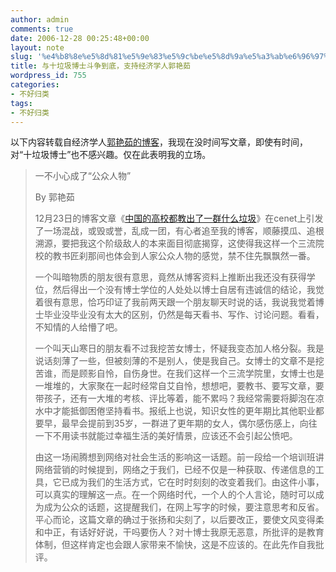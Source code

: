 ```yaml
---
author: admin
comments: true
date: 2006-12-28 00:25:48+00:00
layout: note
slug: '%e4%b8%8e%e5%8d%81%e5%9e%83%e5%9c%be%e5%8d%9a%e5%a3%ab%e6%96%97%e4%ba%89%e5%88%b0%e5%ba%95%ef%bc%8c%e6%94%af%e6%8c%81%e7%bb%8f%e6%b5%8e%e5%ad%a6%e4%ba%ba%e9%83%ad%e8%89%b3%e8%8c%b9'
title: 与十垃圾博士斗争到底，支持经济学人郭艳茹
wordpress_id: 755
categories:
- 不好归类
tags:
- 不好归类
---
```


以下内容转载自经济学人[郭艳茹的博客](http://blog.sina.com.cn/u/4a22f44b010007cw)，我现在没时间写文章，即使有时间，对“十垃圾博士”也不感兴趣。仅在此表明我的立场。





<blockquote>一不小心成了“公众人物”

By 郭艳茹

12月23日的博客文章《[中国的高校都教出了一群什么垃圾](http://www.wangpei.net/?p=742)》在cenet上引发了一场混战，或毁或誉，乱成一团，有心者追至我的博客，顺藤摸瓜、追根溯源，要把我这个阶级敌人的本来面目彻底揭穿，这使得我这样一个三流院校的教书匠刹那间也体会到人家公众人物的感觉，禁不住先飘飘然一番。

一个叫暗物质的朋友很有意思，竟然从博客资料上推断出我还没有获得学位，然后得出一个没有博士学位的人处处以博士自居有违诚信的结论，我觉着很有意思，恰巧印证了我前两天跟一个朋友聊天时说的话，我说我觉着博士毕业没毕业没有太大的区别，仍然是每天看书、写作、讨论问题。看看，不知情的人给懵了吧。

一个叫天山寒日的朋友看不过我挖苦女博士，怀疑我变态加人格分裂。我是说话刻薄了一些，但被刻薄的不是别人，使是我自己。女博士的文章不是挖苦谁，而是顾影自怜，自伤身世。在我们这样一个三流学院里，女博士也是一堆堆的，大家聚在一起时经常自艾自怜，想想吧，要教书、要写文章，要带孩子，还有一大堆的考核、评比等着，能不累吗？我经常需要将脚泡在凉水中才能抵御困倦坚持看书。报纸上也说，知识女性的更年期比其他职业都要早，最早会提前到35岁，一群进了更年期的女人，偶尔感伤感上，向往一下不用读书就能过幸福生活的美好情景，应该还不会引起公愤吧。

由这一场闹腾想到网络对社会生活的影响这一话题。前一段给一个培训班讲网络营销的时候提到，网络之于我们，已经不仅是一种获取、传递信息的工具，它已成为我们的生活方式，它在时时刻刻的改变着我们。由这件小事，可以真实的理解这一点。在一个网络时代，一个人的个人言论，随时可以成为成为公众的话题，这提醒我们，在网上写字的时候，要注意思考和反省。平心而论，这篇文章的确过于张扬和尖刻了，以后要改正，要使文风变得柔和中正，有话好好说，干吗要伤人？对十博士我原无恶意，所批评的是教育体制，但这样肯定也会跟人家带来不愉快，这是不应该的。在此先作自我批评。</blockquote>




